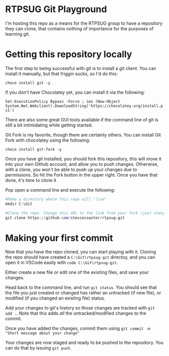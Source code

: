 # RTPSUG Git Playground

I'm hosting this repo as a means for the RTPSUG group to have a repository they can clone, that contains nothing of importance for the purposes of learning git.

# Getting this repository locally

The first step to being successful with git is to install a git client. You can install it manually, but that friggin sucks, so I'd do this:

`choco install git -y`

If you don't have Chocolatey yet, you can install it via the following:

`Set-ExecutionPolicy Bypass -Force ; iex (New-Object System.Net.Webclient).DownloadString('https://chocolatey.org/install.ps1')`

There are also some great GUI tools available if the command line of git is still a bit intimidating while getting started.

Git Fork is my favorite, though there are certainly others. You can install Git Fork with chocolatey using the following:

`choco install git-fork -y`

Once you have git installed, you should fork this repository, this will move it into your own Github account, and allow you to push changes. Otherwise, with a clone, you won't be able to push up your changes due to permissions. So hit the Fork button in the upper right. Once you have that done, it's time to clone it

Pop open a command line and execute the following:

```powershell
#Make a directory where this repo will "live"
mkdir C:\Git

#Clone the repo. Change this URL to the link from your fork (just change the username here basically).
git clone https://github.com/steviecoaster/rtpsug-git
```

# Making your first commit

Now that you have the repo cloned, you can start playing with it. Cloning the repo should have created a `C:\Git\rtpsug-git` directoy, and you can open it in VSCode easily with `code C:\Git\rtpsug-git`.

Either create a new file or edit one of the existing files, and save your changes.

Head back to the command line, and run `git status`. You should see that the file you just created or changed has rather an untracked (if new file), or modified (if you changed an existing file) status. 

Add your changes to git's history so those changes are tracked with `git add .`. Note that this adds _all_ the untracked/modified changes to the commit.

Once you have added the changes, commit them using `git commit -m "Short message about your change"`

Your changes are now staged and ready to be pushed to the repository. You can do that by issuing `git push`.
